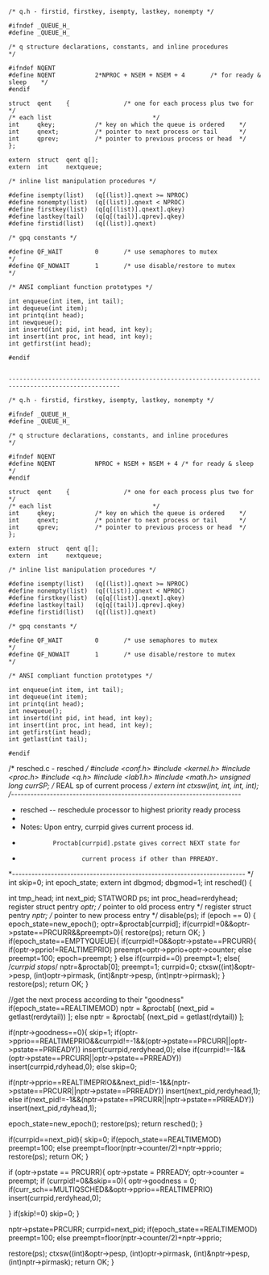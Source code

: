 ```
/* q.h - firstid, firstkey, isempty, lastkey, nonempty */

#ifndef _QUEUE_H_
#define _QUEUE_H_

/* q structure declarations, constants, and inline procedures           */

#ifndef NQENT
#define NQENT           2*NPROC + NSEM + NSEM + 4       /* for ready & sleep    */
#endif

struct  qent    {               /* one for each process plus two for    */
/* each list                            */
int     qkey;           /* key on which the queue is ordered    */
int     qnext;          /* pointer to next process or tail      */
int     qprev;          /* pointer to previous process or head  */
};

extern  struct  qent q[];
extern  int     nextqueue;

/* inline list manipulation procedures */

#define isempty(list)   (q[(list)].qnext >= NPROC)
#define nonempty(list)  (q[(list)].qnext < NPROC)
#define firstkey(list)  (q[q[(list)].qnext].qkey)
#define lastkey(tail)   (q[q[(tail)].qprev].qkey)
#define firstid(list)   (q[(list)].qnext)

/* gpq constants */

#define QF_WAIT         0       /* use semaphores to mutex              */
#define QF_NOWAIT       1       /* use disable/restore to mutex         */

/* ANSI compliant function prototypes */

int enqueue(int item, int tail);
int dequeue(int item);
int printq(int head);
int newqueue();
int insertd(int pid, int head, int key);
int insert(int proc, int head, int key);
int getfirst(int head);

#endif


-----------------------------------------------------------------------------------------------------

/* q.h - firstid, firstkey, isempty, lastkey, nonempty */

#ifndef _QUEUE_H_
#define _QUEUE_H_

/* q structure declarations, constants, and inline procedures           */

#ifndef NQENT
#define NQENT           NPROC + NSEM + NSEM + 4 /* for ready & sleep    */
#endif

struct  qent    {               /* one for each process plus two for    */
/* each list                            */
int     qkey;           /* key on which the queue is ordered    */
int     qnext;          /* pointer to next process or tail      */
int     qprev;          /* pointer to previous process or head  */
};

extern  struct  qent q[];
extern  int     nextqueue;

/* inline list manipulation procedures */

#define isempty(list)   (q[(list)].qnext >= NPROC)
#define nonempty(list)  (q[(list)].qnext < NPROC)
#define firstkey(list)  (q[q[(list)].qnext].qkey)
#define lastkey(tail)   (q[q[(tail)].qprev].qkey)
#define firstid(list)   (q[(list)].qnext)

/* gpq constants */

#define QF_WAIT         0       /* use semaphores to mutex              */
#define QF_NOWAIT       1       /* use disable/restore to mutex         */

/* ANSI compliant function prototypes */

int enqueue(int item, int tail);
int dequeue(int item);
int printq(int head);
int newqueue();
int insertd(int pid, int head, int key);
int insert(int proc, int head, int key);
int getfirst(int head);
int getlast(int tail);

#endif
```


/* resched.c  -  resched */
#include <conf.h>
#include <kernel.h>
#include <proc.h>
#include <q.h>
#include <lab1.h>
#include <math.h>
unsigned long currSP;   /* REAL sp of current process */
extern int ctxsw(int, int, int, int);
/*-----------------------------------------------------------------------
* resched  --  reschedule processor to highest priority ready process
*
* Notes:       Upon entry, currpid gives current process id.
*              Proctab[currpid].pstate gives correct NEXT state for
*                      current process if other than PRREADY.
*------------------------------------------------------------------------
*/
int skip=0;
int epoch_state;
extern int dbgmod;
dbgmod=1;
int resched()
{

int tmp_head;
int next_pid;
STATWORD ps;
int proc_head=rerdyhead;
register struct pentry  *optr;  /* pointer to old process entry */
register struct pentry  *nptr;  /* pointer to new process entry */
disable(ps);
if (epoch == 0)
{
epoch_state=new_epoch();
optr=&proctab[currpid];
if(currpid!=0&&optr->pstate==PRCURR&&preempt>0){
restore(ps);
return OK;
}
if(epoch_state==EMPTYQUEUE){
if(currpid!=0&&optr->pstate==PRCURR){
if(optr->pprio!=REALTIMEPRIO)
preempt=optr->pprio+optr->counter;
else
preempt=100;
epoch=preempt;
}
else if(currpid==0)
preempt=1;
else{                 /*currpid stops*/
nptr=&proctab[0];
preempt=1;
currpid=0;
ctxsw((int)&optr->pesp, (int)optr->pirmask, (int)&nptr->pesp, (int)nptr->pirmask);
}
restore(ps);
return OK;
}


//get the next process according to their "goodness"
if(epoch_state==REALTIMEMOD)
nptr = &proctab[ (next_pid = getlast(rerdytail)) ];
else
nptr = &proctab[ (next_pid = getlast(rdytail)) ];

if(nptr->goodness==0){
skip=1;
if(optr->pprio==REALTIMEPRIO&&currpid!=-1&&(optr->pstate==PRCURR||optr->pstate==PRREADY))
insert(currpid,rerdyhead,0);
else if(currpid!=-1&&(optr->pstate==PRCURR||optr->pstate==PRREADY))
insert(currpid,rdyhead,0);
else
skip=0;

if(nptr->pprio==REALTIMEPRIO&&next_pid!=-1&&(nptr->pstate==PRCURR||nptr->pstate==PRREADY))
insert(next_pid,rerdyhead,1);
else if(next_pid!=-1&&(nptr->pstate==PRCURR||nptr->pstate==PRREADY))
insert(next_pid,rdyhead,1);

epoch_state=new_epoch();
restore(ps);
return resched();
}

if(currpid==next_pid){
skip=0;
if(epoch_state==REALTIMEMOD)
preempt=100;
else
preempt=floor(nptr->counter/2)+nptr->pprio;
restore(ps);
return OK;
}

if (optr->pstate == PRCURR){
optr->pstate = PRREADY;
optr->counter = preempt;
if (currpid!=0&&skip==0){
optr->goodness = 0;
if(curr_sch==MULTIQSCHED&&optr->pprio==REALTIMEPRIO)
insert(currpid,rerdyhead,0);

}
if(skip!=0)
skip=0;
}


nptr->pstate=PRCURR;
currpid=next_pid;
if(epoch_state==REALTIMEMOD)
preempt=100;
else
preempt=floor(nptr->counter/2)+nptr->pprio;


restore(ps);
ctxsw((int)&optr->pesp, (int)optr->pirmask, (int)&nptr->pesp, (int)nptr->pirmask);
return OK;
}


```
